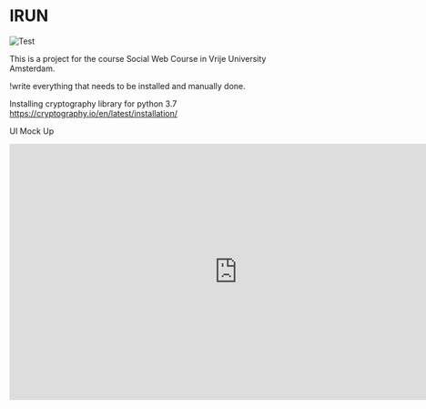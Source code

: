 # IRUN

![Test](https://github.com/cymtrick/socialweb/workflows/Python%20application/badge.svg)

This is a project for the course Social Web Course in Vrije University Amsterdam.


!write everything that needs to be installed and manually done.


Installing cryptography library for python 3.7 https://cryptography.io/en/latest/installation/


UI Mock Up

<iframe style="border: none;" width="800" height="450" src="https://www.figma.com/embed?embed_host=share&url=https%3A%2F%2Fwww.figma.com%2Ffile%2FObPomazP6ftJXkiv2vvOfd%2Firun%3Fnode-id%3D0%253A1" allowfullscreen></iframe>
